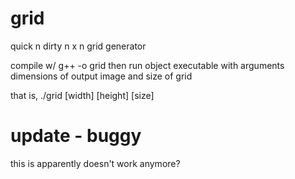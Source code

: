 # grid
quick n dirty n x n grid generator 

compile w/ g++ -o grid
then run object executable with arguments dimensions of output image and size of grid

that is, ./grid [width] [height] [size]

# update - buggy
this is apparently doesn't work anymore?
